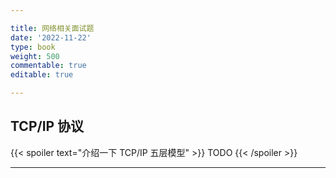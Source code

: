 ```yaml
---

title: 网络相关面试题
date: '2022-11-22'
type: book
weight: 500
commentable: true
editable: true

---
```


## TCP/IP 协议

{{< spoiler text="介绍一下 TCP/IP 五层模型" >}}
TODO
{{< /spoiler >}}

---
